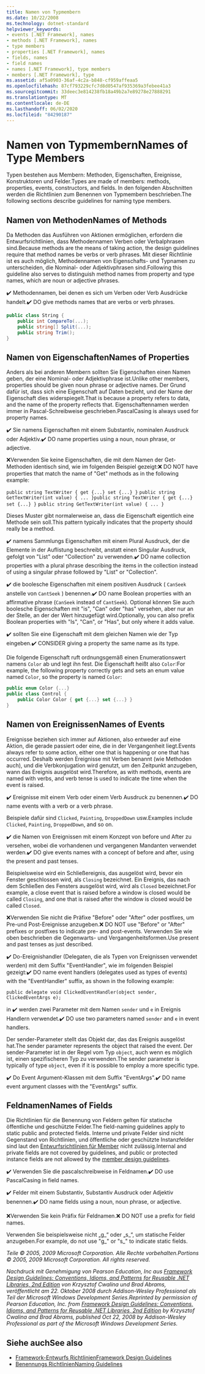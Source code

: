 ```yaml
---
title: Namen von Typmembern
ms.date: 10/22/2008
ms.technology: dotnet-standard
helpviewer_keywords:
- events [.NET Framework], names
- methods [.NET Framework], names
- type members
- properties [.NET Framework], names
- fields, names
- field names
- names [.NET Framework], type members
- members [.NET Framework], type
ms.assetid: af5a0903-36af-4c2a-b848-cf959affeaa5
ms.openlocfilehash: 87cf793229cfc7d8d0547af935369a3febee41a3
ms.sourcegitcommit: 33deec3e814238fb18a49b2a7e89278e27888291
ms.translationtype: MT
ms.contentlocale: de-DE
ms.lasthandoff: 06/02/2020
ms.locfileid: "84290187"
---
```

# <a name="names-of-type-members"></a><span data-ttu-id="21249-102">Namen von Typmembern</span><span class="sxs-lookup"><span data-stu-id="21249-102">Names of Type Members</span></span>
<span data-ttu-id="21249-103">Typen bestehen aus Membern: Methoden, Eigenschaften, Ereignisse, Konstruktoren und Felder.</span><span class="sxs-lookup"><span data-stu-id="21249-103">Types are made of members: methods, properties, events, constructors, and fields.</span></span> <span data-ttu-id="21249-104">In den folgenden Abschnitten werden die Richtlinien zum Benennen von Typmembern beschrieben.</span><span class="sxs-lookup"><span data-stu-id="21249-104">The following sections describe guidelines for naming type members.</span></span>

## <a name="names-of-methods"></a><span data-ttu-id="21249-105">Namen von Methoden</span><span class="sxs-lookup"><span data-stu-id="21249-105">Names of Methods</span></span>
 <span data-ttu-id="21249-106">Da Methoden das Ausführen von Aktionen ermöglichen, erfordern die Entwurfsrichtlinien, dass Methodennamen Verben oder Verbalphrasen sind.</span><span class="sxs-lookup"><span data-stu-id="21249-106">Because methods are the means of taking action, the design guidelines require that method names be verbs or verb phrases.</span></span> <span data-ttu-id="21249-107">Mit dieser Richtlinie ist es auch möglich, Methodennamen von Eigenschafts- und Typnamen zu unterscheiden, die Nominal- oder Adjektivphrasen sind.</span><span class="sxs-lookup"><span data-stu-id="21249-107">Following this guideline also serves to distinguish method names from property and type names, which are noun or adjective phrases.</span></span>

 <span data-ttu-id="21249-108">✔️ Methodennamen, bei denen es sich um Verben oder Verb Ausdrücke handelt.</span><span class="sxs-lookup"><span data-stu-id="21249-108">✔️ DO give methods names that are verbs or verb phrases.</span></span>

```csharp
public class String {
    public int CompareTo(...);
    public string[] Split(...);
    public string Trim();
}
```

## <a name="names-of-properties"></a><span data-ttu-id="21249-109">Namen von Eigenschaften</span><span class="sxs-lookup"><span data-stu-id="21249-109">Names of Properties</span></span>
 <span data-ttu-id="21249-110">Anders als bei anderen Membern sollten Sie Eigenschaften einen Namen geben, der eine Nominal- oder Adjektivphrase ist.</span><span class="sxs-lookup"><span data-stu-id="21249-110">Unlike other members, properties should be given noun phrase or adjective names.</span></span> <span data-ttu-id="21249-111">Der Grund dafür ist, dass sich eine Eigenschaft auf Daten bezieht, und der Name der Eigenschaft dies widerspiegelt.</span><span class="sxs-lookup"><span data-stu-id="21249-111">That is because a property refers to data, and the name of the property reflects that.</span></span> <span data-ttu-id="21249-112">Eigenschaftennamen werden immer in Pascal-Schreibweise geschrieben.</span><span class="sxs-lookup"><span data-stu-id="21249-112">PascalCasing is always used for property names.</span></span>

 <span data-ttu-id="21249-113">✔️ Sie namens Eigenschaften mit einem Substantiv, nominalen Ausdruck oder Adjektiv.</span><span class="sxs-lookup"><span data-stu-id="21249-113">✔️ DO name properties using a noun, noun phrase, or adjective.</span></span>

 <span data-ttu-id="21249-114">❌Verwenden Sie keine Eigenschaften, die mit dem Namen der Get-Methoden identisch sind, wie im folgenden Beispiel gezeigt:</span><span class="sxs-lookup"><span data-stu-id="21249-114">❌ DO NOT have properties that match the name of "Get" methods as in the following example:</span></span>

 <span data-ttu-id="21249-115">`public string TextWriter { get {...} set {...} }` `public string GetTextWriter(int value) { ... }`</span><span class="sxs-lookup"><span data-stu-id="21249-115">`public string TextWriter { get {...} set {...} }` `public string GetTextWriter(int value) { ... }`</span></span>

 <span data-ttu-id="21249-116">Dieses Muster gibt normalerweise an, dass die Eigenschaft eigentlich eine Methode sein soll.</span><span class="sxs-lookup"><span data-stu-id="21249-116">This pattern typically indicates that the property should really be a method.</span></span>

 <span data-ttu-id="21249-117">✔️ namens Sammlungs Eigenschaften mit einem Plural Ausdruck, der die Elemente in der Auflistung beschreibt, anstatt einen Singular Ausdruck, gefolgt von "List" oder "Collection" zu verwenden.</span><span class="sxs-lookup"><span data-stu-id="21249-117">✔️ DO name collection properties with a plural phrase describing the items in the collection instead of using a singular phrase followed by "List" or "Collection".</span></span>

 <span data-ttu-id="21249-118">✔️ die boolesche Eigenschaften mit einem positiven Ausdruck ( `CanSeek` anstelle von `CantSeek` ) benennen.</span><span class="sxs-lookup"><span data-stu-id="21249-118">✔️ DO name Boolean properties with an affirmative phrase (`CanSeek` instead of `CantSeek`).</span></span> <span data-ttu-id="21249-119">Optional können Sie auch boolesche Eigenschaften mit "is", "Can" oder "has" versehen, aber nur an der Stelle, an der der Wert hinzugefügt wird.</span><span class="sxs-lookup"><span data-stu-id="21249-119">Optionally, you can also prefix Boolean properties with "Is", "Can", or "Has", but only where it adds value.</span></span>

 <span data-ttu-id="21249-120">✔️ sollten Sie eine Eigenschaft mit dem gleichen Namen wie der Typ eingeben.</span><span class="sxs-lookup"><span data-stu-id="21249-120">✔️ CONSIDER giving a property the same name as its type.</span></span>

 <span data-ttu-id="21249-121">Die folgende Eigenschaft ruft ordnungsgemäß einen Enumerationswert namens `Color` ab und legt ihn fest. Die Eigenschaft heißt also `Color`:</span><span class="sxs-lookup"><span data-stu-id="21249-121">For example, the following property correctly gets and sets an enum value named `Color`, so the property is named `Color`:</span></span>

```csharp
public enum Color {...}
public class Control {
    public Color Color { get {...} set {...} }
}
```

## <a name="names-of-events"></a><span data-ttu-id="21249-122">Namen von Ereignissen</span><span class="sxs-lookup"><span data-stu-id="21249-122">Names of Events</span></span>
 <span data-ttu-id="21249-123">Ereignisse beziehen sich immer auf Aktionen, also entweder auf eine Aktion, die gerade passiert oder eine, die in der Vergangenheit liegt.</span><span class="sxs-lookup"><span data-stu-id="21249-123">Events always refer to some action, either one that is happening or one that has occurred.</span></span> <span data-ttu-id="21249-124">Deshalb werden Ereignisse mit Verben benannt (wie Methoden auch), und die Verbkonjugation wird genutzt, um den Zeitpunkt anzugeben, wann das Ereignis ausgelöst wird.</span><span class="sxs-lookup"><span data-stu-id="21249-124">Therefore, as with methods, events are named with verbs, and verb tense is used to indicate the time when the event is raised.</span></span>

 <span data-ttu-id="21249-125">✔️ Ereignisse mit einem Verb oder einem Verb Ausdruck zu benennen.</span><span class="sxs-lookup"><span data-stu-id="21249-125">✔️ DO name events with a verb or a verb phrase.</span></span>

 <span data-ttu-id="21249-126">Beispiele dafür sind `Clicked`, `Painting`, `DroppedDown` usw.</span><span class="sxs-lookup"><span data-stu-id="21249-126">Examples include `Clicked`, `Painting`, `DroppedDown`, and so on.</span></span>

 <span data-ttu-id="21249-127">✔️ die Namen von Ereignissen mit einem Konzept von before und After zu versehen, wobei die vorhandenen und vergangenen Mandanten verwendet werden.</span><span class="sxs-lookup"><span data-stu-id="21249-127">✔️ DO give events names with a concept of before and after, using the present and past tenses.</span></span>

 <span data-ttu-id="21249-128">Beispielsweise wird ein Schließereignis, das ausgelöst wird, bevor ein Fenster geschlossen wird, als `Closing` bezeichnet. Ein Ereignis, das nach dem Schließen des Fensters ausgelöst wird, wird als `Closed` bezeichnet.</span><span class="sxs-lookup"><span data-stu-id="21249-128">For example, a close event that is raised before a window is closed would be called `Closing`, and one that is raised after the window is closed would be called `Closed`.</span></span>

 <span data-ttu-id="21249-129">❌Verwenden Sie nicht die Präfixe "Before" oder "After" oder postfixes, um Pre-und Post-Ereignisse anzugeben.</span><span class="sxs-lookup"><span data-stu-id="21249-129">❌ DO NOT use "Before" or "After" prefixes or postfixes to indicate pre- and post-events.</span></span> <span data-ttu-id="21249-130">Verwenden Sie wie oben beschrieben die Gegenwarts- und Vergangenheitsformen.</span><span class="sxs-lookup"><span data-stu-id="21249-130">Use present and past tenses as just described.</span></span>

 <span data-ttu-id="21249-131">✔️ Do-Ereignishandler (Delegaten, die als Typen von Ereignissen verwendet werden) mit dem Suffix "EventHandler", wie im folgenden Beispiel gezeigt:</span><span class="sxs-lookup"><span data-stu-id="21249-131">✔️ DO name event handlers (delegates used as types of events) with the "EventHandler" suffix, as shown in the following example:</span></span>

 `public delegate void ClickedEventHandler(object sender, ClickedEventArgs e);`

 <span data-ttu-id="21249-132">in ✔️ werden zwei Parameter mit dem Namen `sender` und `e` in Ereignis Handlern verwendet.</span><span class="sxs-lookup"><span data-stu-id="21249-132">✔️ DO use two parameters named `sender` and `e` in event handlers.</span></span>

 <span data-ttu-id="21249-133">Der sender-Parameter stellt das Objekt dar, das das Ereignis ausgelöst hat.</span><span class="sxs-lookup"><span data-stu-id="21249-133">The sender parameter represents the object that raised the event.</span></span> <span data-ttu-id="21249-134">Der sender-Parameter ist in der Regel vom Typ `object`, auch wenn es möglich ist, einen spezifischeren Typ zu verwenden.</span><span class="sxs-lookup"><span data-stu-id="21249-134">The sender parameter is typically of type `object`, even if it is possible to employ a more specific type.</span></span>

 <span data-ttu-id="21249-135">✔️ Do Event Argument-Klassen mit dem Suffix "EventArgs".</span><span class="sxs-lookup"><span data-stu-id="21249-135">✔️ DO name event argument classes with the "EventArgs" suffix.</span></span>

## <a name="names-of-fields"></a><span data-ttu-id="21249-136">Feldnamen</span><span class="sxs-lookup"><span data-stu-id="21249-136">Names of Fields</span></span>
 <span data-ttu-id="21249-137">Die Richtlinien für die Benennung von Feldern gelten für statische öffentliche und geschützte Felder.</span><span class="sxs-lookup"><span data-stu-id="21249-137">The field-naming guidelines apply to static public and protected fields.</span></span> <span data-ttu-id="21249-138">Interne und private Felder sind nicht Gegenstand von Richtlinien, und öffentliche oder geschützte Instanzfelder sind laut den [Entwurfsrichtlinien für Member](member.md) nicht zulässig.</span><span class="sxs-lookup"><span data-stu-id="21249-138">Internal and private fields are not covered by guidelines, and public or protected instance fields are not allowed by the [member design guidelines](member.md).</span></span>

 <span data-ttu-id="21249-139">✔️ Verwenden Sie die pascalschreibweise in Feldnamen.</span><span class="sxs-lookup"><span data-stu-id="21249-139">✔️ DO use PascalCasing in field names.</span></span>

 <span data-ttu-id="21249-140">✔️ Felder mit einem Substantiv, Substantiv Ausdruck oder Adjektiv benennen.</span><span class="sxs-lookup"><span data-stu-id="21249-140">✔️ DO name fields using a noun, noun phrase, or adjective.</span></span>

 <span data-ttu-id="21249-141">❌Verwenden Sie kein Präfix für Feldnamen.</span><span class="sxs-lookup"><span data-stu-id="21249-141">❌ DO NOT use a prefix for field names.</span></span>

 <span data-ttu-id="21249-142">Verwenden Sie beispielsweise nicht „g_“ oder „s_“, um statische Felder anzugeben.</span><span class="sxs-lookup"><span data-stu-id="21249-142">For example, do not use "g_" or "s_" to indicate static fields.</span></span>

 <span data-ttu-id="21249-143">*Teile © 2005, 2009 Microsoft Corporation. Alle Rechte vorbehalten.*</span><span class="sxs-lookup"><span data-stu-id="21249-143">*Portions © 2005, 2009 Microsoft Corporation. All rights reserved.*</span></span>

 <span data-ttu-id="21249-144">*Nachdruck mit Genehmigung von Pearson Education, Inc aus [Framework Design Guidelines: Conventions, Idioms, and Patterns for Reusable .NET Libraries, 2nd Edition](https://www.informit.com/store/framework-design-guidelines-conventions-idioms-and-9780321545619) von Krzysztof Cwalina und Brad Abrams, veröffentlicht am 22. Oktober 2008 durch Addison-Wesley Professional als Teil der Microsoft Windows Development Series.*</span><span class="sxs-lookup"><span data-stu-id="21249-144">*Reprinted by permission of Pearson Education, Inc. from [Framework Design Guidelines: Conventions, Idioms, and Patterns for Reusable .NET Libraries, 2nd Edition](https://www.informit.com/store/framework-design-guidelines-conventions-idioms-and-9780321545619) by Krzysztof Cwalina and Brad Abrams, published Oct 22, 2008 by Addison-Wesley Professional as part of the Microsoft Windows Development Series.*</span></span>

## <a name="see-also"></a><span data-ttu-id="21249-145">Siehe auch</span><span class="sxs-lookup"><span data-stu-id="21249-145">See also</span></span>

- [<span data-ttu-id="21249-146">Framework-Entwurfs Richtlinien</span><span class="sxs-lookup"><span data-stu-id="21249-146">Framework Design Guidelines</span></span>](index.md)
- [<span data-ttu-id="21249-147">Benennungs Richtlinien</span><span class="sxs-lookup"><span data-stu-id="21249-147">Naming Guidelines</span></span>](naming-guidelines.md)
